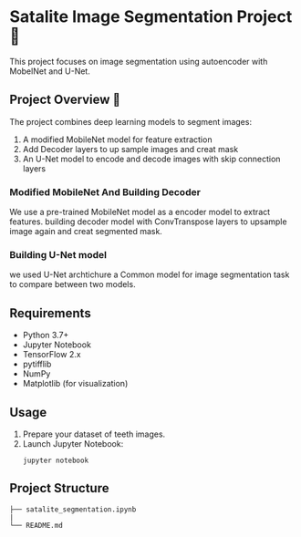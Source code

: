 # Satalite Image Segmentation Project 🚀

This project focuses on image segmentation using autoencoder with MobelNet and U-Net.

## Project Overview 🎦

The project combines deep learning models to segment images:

1. A modified MobileNet model for feature extraction
2. Add Decoder layers to up sample images and creat mask
3. An U-Net model to encode and decode images with skip connection layers

### Modified MobileNet And Building Decoder 

We use a pre-trained MobileNet model as a encoder model to extract features.
building decoder model with ConvTranspose layers to upsample image again and creat segmented mask.

### Building U-Net model

we used U-Net archtichure a Common model for image segmentation task to compare between two models.

## Requirements

- Python 3.7+
- Jupyter Notebook
- TensorFlow 2.x
- pytifflib
- NumPy
- Matplotlib (for visualization)

## Usage

1. Prepare your dataset of teeth images.
2. Launch Jupyter Notebook:
   ```
   jupyter notebook
   ```

## Project Structure

```
├── satalite_segmentation.ipynb
|
└── README.md
```
